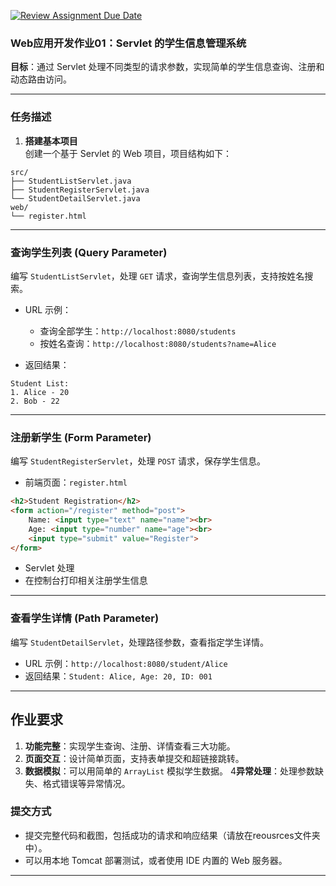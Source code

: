 [![Review Assignment Due Date](https://classroom.github.com/assets/deadline-readme-button-22041afd0340ce965d47ae6ef1cefeee28c7c493a6346c4f15d667ab976d596c.svg)](https://classroom.github.com/a/GzX8aBNh)
### **Web应用开发作业01：Servlet 的学生信息管理系统**
**目标**：通过 Servlet 处理不同类型的请求参数，实现简单的学生信息查询、注册和动态路由访问。

---

### **任务描述**

1. **搭建基本项目**  
   创建一个基于 Servlet 的 Web 项目，项目结构如下：
```
src/
├── StudentListServlet.java
├── StudentRegisterServlet.java
└── StudentDetailServlet.java
web/
└── register.html
```

---

### **查询学生列表 (Query Parameter)**
编写 `StudentListServlet`，处理 `GET` 请求，查询学生信息列表，支持按姓名搜索。

- URL 示例：
   - 查询全部学生：`http://localhost:8080/students`
   - 按姓名查询：`http://localhost:8080/students?name=Alice`

- 返回结果：

```
Student List:
1. Alice - 20
2. Bob - 22
```

---

### **注册新学生 (Form Parameter)**
编写 `StudentRegisterServlet`，处理 `POST` 请求，保存学生信息。

- 前端页面：`register.html`

```html
<h2>Student Registration</h2>
<form action="/register" method="post">
    Name: <input type="text" name="name"><br>
    Age: <input type="number" name="age"><br>
    <input type="submit" value="Register">
</form>
```

- Servlet 处理
- 在控制台打印相关注册学生信息

---

### **查看学生详情 (Path Parameter)**
编写 `StudentDetailServlet`，处理路径参数，查看指定学生详情。

- URL 示例：`http://localhost:8080/student/Alice`
- 返回结果：`Student: Alice, Age: 20, ID: 001`

---

## **作业要求**
1. **功能完整**：实现学生查询、注册、详情查看三大功能。
2. **页面交互**：设计简单页面，支持表单提交和超链接跳转。
3. **数据模拟**：可以用简单的 `ArrayList` 模拟学生数据。
4**异常处理**：处理参数缺失、格式错误等异常情况。

### **提交方式**
- 提交完整代码和截图，包括成功的请求和响应结果（请放在reousrces文件夹中）。
- 可以用本地 Tomcat 部署测试，或者使用 IDE 内置的 Web 服务器。

---
